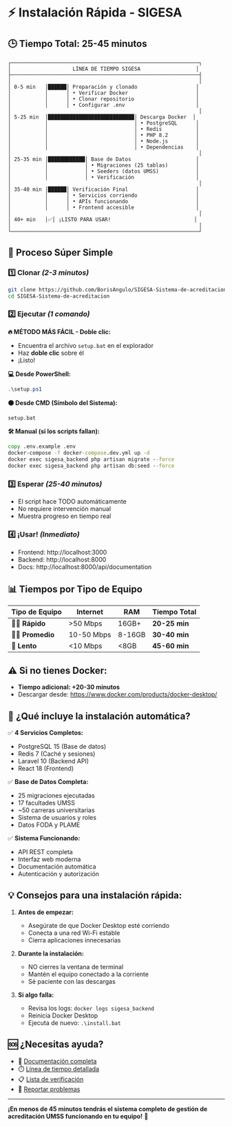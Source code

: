 # ⚡ Instalación Rápida - SIGESA

## 🕒 **Tiempo Total: 25-45 minutos**

```
┌─────────────────────────────────────────────────────────────┐
│                    LÍNEA DE TIEMPO SIGESA                  │
├─────────────────────────────────────────────────────────────┤
│                                                             │
│ 0-5 min   │██████│ Preparación y clonado                   │
│           │      │ • Verificar Docker                      │
│           │      │ • Clonar repositorio                    │
│           │      │ • Configurar .env                       │
│                                                             │
│ 5-25 min  │████████████████████████████│ Descarga Docker  │
│           │                            │ • PostgreSQL      │
│           │                            │ • Redis           │
│           │                            │ • PHP 8.2         │
│           │                            │ • Node.js         │
│           │                            │ • Dependencias    │
│                                                             │
│ 25-35 min │████████████│ Base de Datos                     │
│           │            │ • Migraciones (25 tablas)         │
│           │            │ • Seeders (datos UMSS)            │
│           │            │ • Verificación                    │
│                                                             │
│ 35-40 min │██████│ Verificación Final                      │
│           │      │ • Servicios corriendo                   │
│           │      │ • APIs funcionando                      │
│           │      │ • Frontend accesible                    │
│                                                             │
│ 40+ min   │✅│ ¡LISTO PARA USAR!                           │
│                                                             │
└─────────────────────────────────────────────────────────────┘
```

## 🚀 **Proceso Súper Simple**

### 1️⃣ **Clonar** *(2-3 minutos)*
```bash
git clone https://github.com/BorisAngulo/SIGESA-Sistema-de-acreditacion.git
cd SIGESA-Sistema-de-acreditacion
```

### 2️⃣ **Ejecutar** *(1 comando)*

**🔥 MÉTODO MÁS FÁCIL - Doble clic:**
- Encuentra el archivo `setup.bat` en el explorador
- Haz **doble clic** sobre él
- ¡Listo!

**💻 Desde PowerShell:**
```powershell
.\setup.ps1
```

**⚫ Desde CMD (Símbolo del Sistema):**
```cmd
setup.bat
```

**🛠️ Manual (si los scripts fallan):**
```cmd
copy .env.example .env
docker-compose -f docker-compose.dev.yml up -d
docker exec sigesa_backend php artisan migrate --force
docker exec sigesa_backend php artisan db:seed --force
```

### 3️⃣ **Esperar** *(25-40 minutos)*
- El script hace TODO automáticamente
- No requiere intervención manual
- Muestra progreso en tiempo real

### 4️⃣ **¡Usar!** *(Inmediato)*
- Frontend: http://localhost:3000
- Backend: http://localhost:8000
- Docs: http://localhost:8000/api/documentation

## 📊 **Tiempos por Tipo de Equipo**

| Tipo de Equipo | Internet | RAM | Tiempo Total |
|----------------|----------|-----|--------------|
| 🏃‍♂️ **Rápido** | >50 Mbps | 16GB+ | **20-25 min** |
| 🚶‍♂️ **Promedio** | 10-50 Mbps | 8-16GB | **30-40 min** |
| 🐌 **Lento** | <10 Mbps | <8GB | **45-60 min** |

## ⚠️ **Si no tienes Docker:**
- **Tiempo adicional: +20-30 minutos**
- Descargar desde: https://www.docker.com/products/docker-desktop/

## 🎯 **¿Qué incluye la instalación automática?**

✅ **4 Servicios Completos:**
- PostgreSQL 15 (Base de datos)
- Redis 7 (Caché y sesiones)  
- Laravel 10 (Backend API)
- React 18 (Frontend)

✅ **Base de Datos Completa:**
- 25 migraciones ejecutadas
- 17 facultades UMSS
- ~50 carreras universitarias
- Sistema de usuarios y roles
- Datos FODA y PLAME

✅ **Sistema Funcionando:**
- API REST completa
- Interfaz web moderna
- Documentación automática
- Autenticación y autorización

## 💡 **Consejos para una instalación rápida:**

1. **Antes de empezar:**
   - Asegúrate de que Docker Desktop esté corriendo
   - Conecta a una red Wi-Fi estable
   - Cierra aplicaciones innecesarias

2. **Durante la instalación:**
   - NO cierres la ventana de terminal
   - Mantén el equipo conectado a la corriente
   - Sé paciente con las descargas

3. **Si algo falla:**
   - Revisa los logs: `docker logs sigesa_backend`
   - Reinicia Docker Desktop
   - Ejecuta de nuevo: `.\install.bat`

## 🆘 **¿Necesitas ayuda?**

- 📖 [Documentación completa](README.md)
- ⏱️ [Línea de tiempo detallada](TIMELINE.md)
- 📋 [Lista de verificación](CHECKLIST.md)
- 🐛 [Reportar problemas](https://github.com/BorisAngulo/SIGESA-Sistema-de-acreditacion/issues)

---

**¡En menos de 45 minutos tendrás el sistema completo de gestión de acreditación UMSS funcionando en tu equipo!** 🎉
